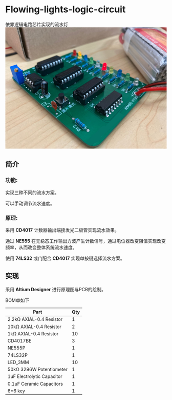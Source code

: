 # Flowing-lights-logic-circuit

依靠逻辑电路芯片实现的流水灯
![Main_Board](https://raw.githubusercontent.com/happyvalley-lmx/Flowing-lights-logic-circuit/main/pic/main_board.jpg)

## 简介

### 功能:

实现三种不同的流水方案。

可以手动调节流水速度。

### 原理:

采用 **CD4017** 计数器输出端接发光二极管实现流水效果。

通过 **NE555** 在无稳态工作输出方波产生计数信号，通过电位器改变阻值实现改变频率，从而改变整体系统流水速度。

使用 **74LS32** 或门配合 **CD4017** 实现单按键选择流水方案。

## 实现

采用 **Altium Designer** 进行原理图与PCB的绘制。

BOM单如下

| Part                       | Qty  |
| -------------------------- | ---- |
| 2.2kΩ  AXIAL-0.4 Resistor  | 1    |
| 10kΩ  AXIAL-0.4 Resistor   | 2    |
| 1kΩ  AXIAL-0.4 Resistor    | 10   |
| CD4017BE                   | 3    |
| NE555P                     | 1    |
| 74LS32P                    | 1    |
| LED_3MM                    | 10   |
| 50kΩ 3296W Potentiometer   | 1    |
| 1uF Electrolytic Capacitor | 1    |
| 0.1uF Ceramic Capacitors   | 1    |
| 6*6 key                    | 1    |

